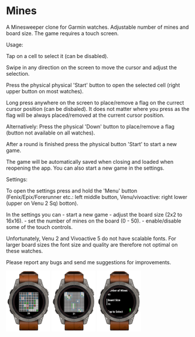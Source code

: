 # Mines

A Minesweeper clone for Garmin watches. Adjustable number of mines and board size. The game requires a touch screen.

Usage:

Tap on a cell to select it (can be disabled).

Swipe in any direction on the screen to move the cursor and adjust the selection.

Press the physical physical 'Start' button to open the selected cell (right upper button on most watches).

Long press anywhere on the screen to place/remove a flag on the currect cursor position (can be disbaled). It does not matter where you press as the flag will be always placed/removed at the current cursor position.

Alternatively: Press the physical 'Down' button to place/remove a flag (button not available on all watches).

After a round is finished press the physical button 'Start' to start a new game.

The game will be automatically saved when closing and loaded when reopening the app. You can also start a new game in the settings. 


Settings:

To open the settings press and hold the 'Menu' button (Fenix/Epix/Forerunner etc.: left middle button, Venu/vivoactive: right lower (upper on Venu 2 Sq) botton).

In the settings you can 
    - start a new game
    - adjust the board size (2x2 to 16x16).
    - set the number of mines on the board (0 - 50).
    - enable/disable some of the touch controls.

Unfortunately, Venu 2 and Vivoactive 5 do not have scalable fonts. For larger board sizes the font size and quality are therefore not optimal on these watches.

Please report any bugs and send me suggestions for improvements.

<img src="game.png" width="120">

<img src="board-size.png" width="120">

<img src="settings.png" width="120">